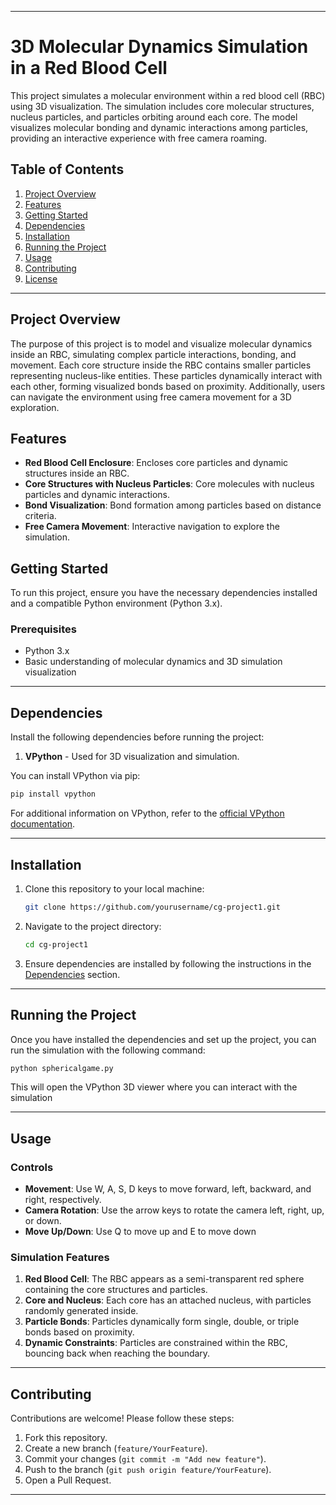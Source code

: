 

---

# 3D Molecular Dynamics Simulation in a Red Blood Cell

This project simulates a molecular environment within a red blood cell (RBC) using 3D visualization. The simulation includes core molecular structures, nucleus particles, and particles orbiting around each core. The model visualizes molecular bonding and dynamic interactions among particles, providing an interactive experience with free camera roaming.

## Table of Contents

1. [Project Overview](#project-overview)
2. [Features](#features)
3. [Getting Started](#getting-started)
4. [Dependencies](#dependencies)
5. [Installation](#installation)
6. [Running the Project](#running-the-project)
7. [Usage](#usage)
8. [Contributing](#contributing)
9. [License](#license)

---

## Project Overview

The purpose of this project is to model and visualize molecular dynamics inside an RBC, simulating complex particle interactions, bonding, and movement. Each core structure inside the RBC contains smaller particles representing nucleus-like entities. These particles dynamically interact with each other, forming visualized bonds based on proximity. Additionally, users can navigate the environment using free camera movement for a 3D exploration.

## Features

- **Red Blood Cell Enclosure**: Encloses core particles and dynamic structures inside an RBC.
- **Core Structures with Nucleus Particles**: Core molecules with nucleus particles and dynamic interactions.
- **Bond Visualization**: Bond formation among particles based on distance criteria.
- **Free Camera Movement**: Interactive navigation to explore the simulation.

## Getting Started

To run this project, ensure you have the necessary dependencies installed and a compatible Python environment (Python 3.x).

### Prerequisites

- Python 3.x
- Basic understanding of molecular dynamics and 3D simulation visualization

---

## Dependencies

Install the following dependencies before running the project:

1. **VPython** - Used for 3D visualization and simulation. 

You can install VPython via pip:

```bash
pip install vpython
```

For additional information on VPython, refer to the [official VPython documentation](https://vpython.org).

---

## Installation

1. Clone this repository to your local machine:

    ```bash
    git clone https://github.com/yourusername/cg-project1.git
    ```

2. Navigate to the project directory:

    ```bash
    cd cg-project1
    ```

3. Ensure dependencies are installed by following the instructions in the [Dependencies](#dependencies) section.

---

## Running the Project

Once you have installed the dependencies and set up the project, you can run the simulation with the following command:

```bash
python sphericalgame.py
```

This will open the VPython 3D viewer where you can interact with the simulation

---

## Usage

### Controls
- **Movement**: Use W, A, S, D keys to move forward, left, backward, and right, respectively.
- **Camera Rotation**: Use the arrow keys to rotate the camera left, right, up, or down.
- **Move Up/Down**: Use Q to move up and E to move down

### Simulation Features

1. **Red Blood Cell**: The RBC appears as a semi-transparent red sphere containing the core structures and particles.
2. **Core and Nucleus**: Each core has an attached nucleus, with particles randomly generated inside.
3. **Particle Bonds**: Particles dynamically form single, double, or triple bonds based on proximity.
4. **Dynamic Constraints**: Particles are constrained within the RBC, bouncing back when reaching the boundary.

---

## Contributing

Contributions are welcome! Please follow these steps:

1. Fork this repository.
2. Create a new branch (`feature/YourFeature`).
3. Commit your changes (`git commit -m "Add new feature"`).
4. Push to the branch (`git push origin feature/YourFeature`).
5. Open a Pull Request.

---



